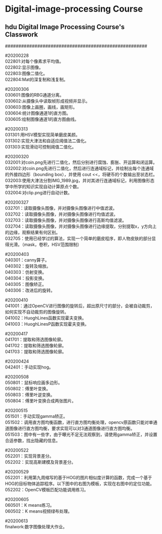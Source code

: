 # Digital-image-processing Course                   #
## hdu Digital Image Processing Course's Classwork ##
#####################################################

#20200228<br>
022801:对每个像素求平均值。<br>
022802:显示图像。<br>
022803:图像二值化。<br>
022804:Mat的深复制和浅复制。<br>

#20200306<br>
030601:图像的RBG通道分离。<br>
030602:从摄像头中读取帧形成视频并显示。<br>
030603:图像上画圈，画线，画矩形。<br>
030604:统计图像通道1的直方图。<br>
030605:绘制图像通道1的直方图曲线。<br>

#20200313<br>
031301:用HSV模型实现简单磨皮美颜。<br>
031302:实现大津法和自适应阈值法二值化。<br>
031303:实现滑动可控制阈值二值化。<br>

#20200320<br>
032001:对coin.png先进行二值化，然后分别进行腐蚀、膨胀、开运算和闭运算。<br>
032002:对coin.png先进行二值化，然后进行连通域标记，并绘制出每个连通域的外接四边形（bounding box），并使用 cout <<，将硬币的个数输出至状态栏。<br>
032003:使用大津法分割IMG_1989.jpg，并对其进行连通域标记，利用图像形态学中所学的知识实现自动计算原点个数。<br>
032004:对clip.png进行自动计数。<br>

#20200327<br>
032701：读取摄像头图像，并对摄像头图像进行中值滤波。<br>
032702：读取摄像头图像，并对摄像头图像进行均值滤波。<br>
032703：读取摄像头图像，并对摄像头图像进行高斯均值滤波。<br>
032704：读取摄像头图像，并对摄像头图像进行边缘提取，分别提取x，y方向上的边缘，观察结果有何区别。<br>
032705：使用已经学过的算法，实现一个简单的磨皮程序，即人物皮肤的部分显得光滑。（mask，卷积，HSV范围限制）<br>

#20200403<br>
040301：canny算子。<br>
040302：旋转及缩放。<br>
040303：仿射变换。<br>
040304：投影变换。<br>
040305：图像矫正。<br>
040306：改进后的旋转。<br>

#20200410<br>
041001：通过OpenCV进行图像的旋转后，超出原尺寸的部分，会被自动裁剪，如何实现不自动裁剪的图像旋转。<br>
041002：HuoghLines函数实现霍夫变换。<br>
041003：HuoghLinesP函数实现霍夫变换。<br>

#20200417<br>
041701：提取和筛选图像轮廓。<br>
041702：提取和筛选图像轮廓。<br>
041703：提取和筛选图像轮廓。<br>

#20200424<br>
042401：手动实现hog。<br>

#20200508<br>
050801：鼠标响应画多边形。<br>
050802：傅里叶变换。<br>
050803：傅里叶逆变换。<br>
050804：傅里叶变换合成两张图片。<br>

#20200515<br>
051501：手动实现gamma矫正。<br>
051502：调用直方图均衡函数，进行直方图均衡处理，opencv原函数只能对单通道图像进行直方图均衡，要求实现可以对3通道图像进行直方图均衡。<br>
051503：图中有一些字，由于曝光不足无法观察到，请使用gamma矫正，并设置合适参数，找出隐藏的信息。<br>

#20200522<br>
052201：实现背景差分。<br>
052202：实现高斯建模及背景差分。<br>

#20200529<br>
052201：利用第九周缩写的基于HOG的图片相似度计算的函数，完成一个基于HOG的目标物体追踪程序。以下图中的右图为模板，实现在右图中的定位功能。<br>
052202：OpenCV模板匹配功能调用练习。<br>

#20200605<br>
060501：K means练习。<br>
060502：K means视频绿布处理。<br>

#20200613<br>
finalwork:数字图像处理大作业。<br>
